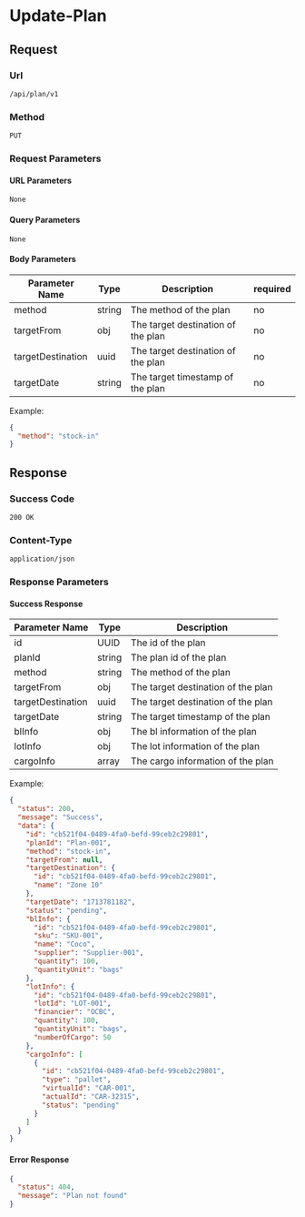 # Update-Plan

## Request

### Url

`/api/plan/v1`

### Method

`PUT`

### Request Parameters

#### URL Parameters

`None`

#### Query Parameters

`None`

#### Body Parameters

| Parameter Name    | Type   | Description                        | required |
|-------------------|--------|------------------------------------|----------|
| method            | string | The method of the plan             | no       |
| targetFrom        | obj    | The target destination of the plan | no       |
| targetDestination | uuid   | The target destination of the plan | no       |
| targetDate        | string | The target timestamp of the plan   | no       |

Example:

```json
{
  "method": "stock-in"
}
```

## Response

### Success Code

`200 OK`

### Content-Type

`application/json`

### Response Parameters

#### Success Response

| Parameter Name    | Type   | Description                        |
|-------------------|--------|------------------------------------|
| id                | UUID   | The id of the plan                 |
| planId            | string | The plan id of the plan            |
| method            | string | The method of the plan             |
| targetFrom        | obj    | The target destination of the plan |
| targetDestination | uuid   | The target destination of the plan |
| targetDate        | string | The target timestamp of the plan   |
| blInfo            | obj    | The bl information of the plan     |
| lotInfo           | obj    | The lot information of the plan    |
| cargoInfo         | array  | The cargo information of the plan  |

Example:

```json
{
  "status": 200,
  "message": "Success",
  "data": {
    "id": "cb521f04-0489-4fa0-befd-99ceb2c29801",
    "planId": "Plan-001",
    "method": "stock-in",
    "targetFrom": null,
    "targetDestination": {
      "id": "cb521f04-0489-4fa0-befd-99ceb2c29801",
      "name": "Zone 10"
    },
    "targetDate": "1713781182",
    "status": "pending",
    "blInfo": {
      "id": "cb521f04-0489-4fa0-befd-99ceb2c29801",
      "sku": "SKU-001",
      "name": "Coco",
      "supplier": "Supplier-001",
      "quantity": 100,
      "quantityUnit": "bags"
    },
    "lotInfo": {
      "id": "cb521f04-0489-4fa0-befd-99ceb2c29801",
      "lotId": "LOT-001",
      "financier": "OCBC",
      "quantity": 100,
      "quantityUnit": "bags",
      "numberOfCargo": 50
    },
    "cargoInfo": [
      {
        "id": "cb521f04-0489-4fa0-befd-99ceb2c29801",
        "type": "pallet",
        "virtualId": "CAR-001",
        "actualId": "CAR-32315",
        "status": "pending"
      }
    ]
  }
}
```

#### Error Response

```json
{
  "status": 404,
  "message": "Plan not found"
}
```